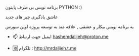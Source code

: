 برنامه نویس بی طرف پایتون PYTHON :)

عاشق یادگیری چیز های جدید

یه برنامه نویس بیکار و عشقی , علاقه مند به توسعه پروژه اوپن سورس

- 📫 ایمیل جهت ارتباط hashemdalijeh@proton.me

- 🆔 تلگرام : http://mrdalijeh.t.me

<!---
Hashemdl/Hashemdl is a ✨ special ✨ repository because its `README.md` (this file) appears on your GitHub profile.
You can click the Preview link to take a look at your changes.
--->
